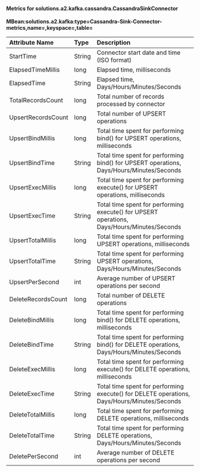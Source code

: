 #### Metrics for solutions.a2.kafka.cassandra.CassandraSinkConnector

**MBean:solutions.a2.kafka:type=Cassandra-Sink-Connector-metrics,name=<Connector-Name>,keyspace=<Keyspace-Name>,table=<Table-Name>**

|Attribute Name                        |Type     |Description                                                                                       |
|:-------------------------------------|:--------|:-------------------------------------------------------------------------------------------------|
|StartTime                             |String   |Connector start date and time (ISO format)                                                        |
|ElapsedTimeMillis                     |long     |Elapsed time, milliseconds                                                                        |
|ElapsedTime                           |String   |Elapsed time, Days/Hours/Minutes/Seconds                                                          |
|TotalRecordsCount                     |long     |Total number of records processed by connector                                                    |
|UpsertRecordsCount                    |long     |Total number of UPSERT operations                                                                 |
|UpsertBindMillis                      |long     |Total time spent for performing bind() for UPSERT operations, milliseconds                        |
|UpsertBindTime                        |String   |Total time spent for performing bind() for UPSERT operations, Days/Hours/Minutes/Seconds          |
|UpsertExecMillis                      |long     |Total time spent for performing execute() for UPSERT operations, milliseconds                     |
|UpsertExecTime                        |String   |Total time spent for performing execute() for UPSERT operations, Days/Hours/Minutes/Seconds       |
|UpsertTotalMillis                     |long     |Total time spent for performing UPSERT operations, milliseconds                                   |
|UpsertTotalTime                       |String   |Total time spent for performing UPSERT operations, Days/Hours/Minutes/Seconds                     |
|UpsertPerSecond                       |int      |Average number of UPSERT operations per second                                                    |
|DeleteRecordsCount                    |long     |Total number of DELETE operations                                                                 |
|DeleteBindMillis                      |long     |Total time spent for performing bind() for DELETE operations, milliseconds                        |
|DeleteBindTime                        |String   |Total time spent for performing bind() for DELETE operations, Days/Hours/Minutes/Seconds          |
|DeleteExecMillis                      |long     |Total time spent for performing execute() for DELETE operations, milliseconds                     |
|DeleteExecTime                        |String   |Total time spent for performing execute() for DELETE operations, Days/Hours/Minutes/Seconds       |
|DeleteTotalMillis                     |long     |Total time spent for performing DELETE operations, milliseconds                                   |
|DeleteTotalTime                       |String   |Total time spent for performing DELETE operations, Days/Hours/Minutes/Seconds                     |
|DeletePerSecond                       |int      |Average number of DELETE operations per second                                                    |
